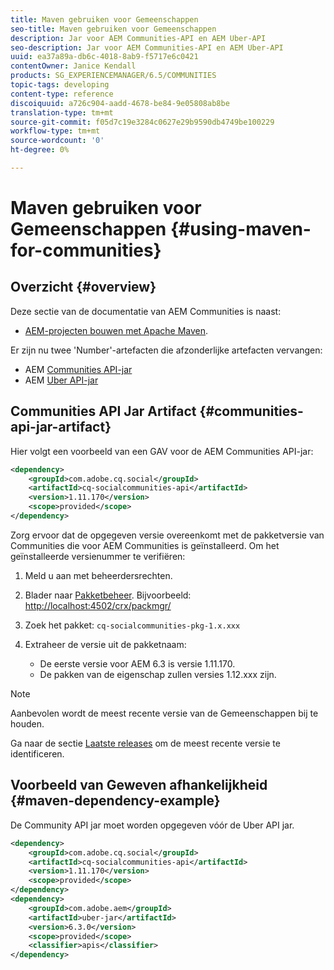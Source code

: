 ```yaml
---
title: Maven gebruiken voor Gemeenschappen
seo-title: Maven gebruiken voor Gemeenschappen
description: Jar voor AEM Communities-API en AEM Uber-API
seo-description: Jar voor AEM Communities-API en AEM Uber-API
uuid: ea37a89a-db6c-4018-8ab9-f5717e6c0421
contentOwner: Janice Kendall
products: SG_EXPERIENCEMANAGER/6.5/COMMUNITIES
topic-tags: developing
content-type: reference
discoiquuid: a726c904-aadd-4678-be84-9e05808ab8be
translation-type: tm+mt
source-git-commit: f05d7c19e3284c0627e29b9590db4749be100229
workflow-type: tm+mt
source-wordcount: '0'
ht-degree: 0%

---
```



# Maven gebruiken voor Gemeenschappen {#using-maven-for-communities}

## Overzicht {#overview}

Deze sectie van de documentatie van AEM Communities is naast:

* [AEM-projecten bouwen met Apache Maven](../../help/sites-developing/ht-projects-maven.md).

Er zijn nu twee &#39;Number&#39;-artefacten die afzonderlijke artefacten vervangen:

* AEM [Communities API-jar](#communities-api-jar-artifact)
* AEM [Uber API-jar](../../help/sites-developing/ht-projects-maven.md#what-is-the-uberjar)

## Communities API Jar Artifact {#communities-api-jar-artifact}

Hier volgt een voorbeeld van een GAV voor de AEM Communities API-jar:

```xml
<dependency>
    <groupId>com.adobe.cq.social</groupId>
    <artifactId>cq-socialcommunities-api</artifactId>
    <version>1.11.170</version>
    <scope>provided</scope>
</dependency>
```

Zorg ervoor dat de opgegeven versie overeenkomt met de pakketversie van Communities die voor AEM Communities is geïnstalleerd. Om het geïnstalleerde versienummer te verifiëren:

1. Meld u aan met beheerdersrechten.
1. Blader naar [Pakketbeheer](../../help/sites-administering/package-manager.md). Bijvoorbeeld: [http://localhost:4502/crx/packmgr/](http://localhost:4502/crx/packmgr/)

1. Zoek het pakket: `cq-socialcommunities-pkg-1.x.xxx`
1. Extraheer de versie uit de pakketnaam:
   * De eerste versie voor AEM 6.3 is versie 1.11.170.
   * De pakken van de eigenschap zullen versies 1.12.xxx zijn.

>[!NOTE]
>
>Aanbevolen wordt de meest recente versie van de Gemeenschappen bij te houden.
>
>Ga naar de sectie [Laatste releases](deploy-communities.md#latest-releases) om de meest recente versie te identificeren.


## Voorbeeld van Geweven afhankelijkheid {#maven-dependency-example}

De Community API jar moet worden opgegeven vóór de Uber API jar.

```xml
<dependency>
    <groupId>com.adobe.cq.social</groupId>
    <artifactId>cq-socialcommunities-api</artifactId>
    <version>1.11.170</version>
    <scope>provided</scope>
</dependency>
<dependency>
    <groupId>com.adobe.aem</groupId>
    <artifactId>uber-jar</artifactId>
    <version>6.3.0</version>
    <scope>provided</scope>
    <classifier>apis</classifier>
</dependency>
```
